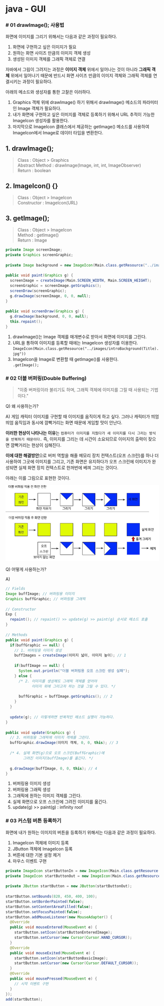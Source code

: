 # java - GUI

### # 01 drawImage(); 사용법
화면에 이미지를 그리기 위해서는 다음과 같은 과정이 필요하다.

  1. 화면에 구현하고 싶은 이미지가 필요
  2. 원하는 화면 사이즈 만큼의 이미지 객체 생성
  3. 생성된 이미지 객체를 그래픽 객체로 연결

자바에서 그림이 그려지는 과정은 **이미지 객체** 위에서 일어나는 것이 아니라 **그래픽 객체** 위에서 일어나기 때문에 반드시 화면 사이즈 만큼의 이미지 객체와 그래픽 객체를 연결시키는 과정이 필요하다.

아래의 메소드와 생성자를 통한 고찰은 이러하다.

 1. Graphics 객체 위에 drawImage() 하기 위해서 drawImage() 메소드의 파라미터인 Image 객체가 필요하다.
 2. 내가 화면에 구현하고 싶은 이미지를 객체로 등록하기 위해서 URL 추적이 가능한 ImageIcon 생성자를 활용한다.
 3. 마지막으로 ImageIcon 클래스에서 제공하는 getImage() 메소드를 사용하여 ImageIcon에서 Image로 데이터 타입을 변환한다.

## 1. drawImage();
> Class : Object > Graphics <br>
> Abstract Method : drawImage(Image, int, int, ImageObserver) <br>
> Return : boolean

## 2. ImageIcon() {}
> Class : Object > ImageIcon <br>
> Constructor : ImageIcon(URL)

## 3. getImage();
> Class : Object > ImageIcon <br>
> Method : getImage() <br>
> Return : Image

```Java
private Image screenImage;
private Graphics screenGraphic;

private Image background = new ImageIcon(Main.class.getResource("../images/introBackground(Title).jpg")).getImage();

public void paint(Graphics g) {
  screenImage = createImage(Main.SCREEN_WIDTH, Main.SCREEN_HEIGHT);
  screenGraphic = screenImage.getGraphics();
  screenDraw(screenGraphic);
  g.drawImage(screenImage, 0, 0, null);
}

public void screenDraw(Graphics g) {
  g.drawImage(background, 0, 0, null);
  this.repaint();
}
```
1. drawImage()는 Image 객체를 매개변수로 받아서 화면에 이미지를 그린다.
2. URL을 통하여 이미지를 등록할 때에는 ImageIcon 생성자를 이용한다. <br>
`ImageIcon(Main.class.getResource("../images/introBackground(Title).jpg"))`
3. ImageIcon을 Image로 변환할 때 getImage()를 사용한다. <br>
`.getImage();`

### # 02 더블 버퍼링(Double Buffering)
> "이중 버퍼링이라 불리기도 하며, 그래픽 객체에 이미지를 그릴 때 사용되는 기법이다."

Q) 왜 사용하는가?

A) 게임 캐릭터 이미지를 구현할 때 이미지를 움직이게 하고 싶다. 그러나 캐릭터가 띄엄띄엄 움직임과 동시에 깜빡거리는 화면 때문에 게임할 맛이 안난다.

**이러한 현상이 나타나는 이유**는 `컴퓨터가 이미지를 지웠다가 새 이미지를 다시 그리는 방식을 반복하기 때문이다.` 즉, 이미지를 그리는 데 시간이 소요되므로 이미지의 출력이 잦으면 깜빡거리는 현상이 심해진다.

**이에 대한 해결방안**으로 버퍼 역할을 해줄 메모리 장치 컨텍스트(오프 스크린)를 하나 더 사용하여 그곳에 이미지를 그리고, 기존 화면은 유지하다가 오프 스크린에 이미지가 완성되면 실제 화면 장치 컨텍스트로 한꺼번에 베껴 그리는 것이다.

아래는 이를 그림으로 표현한 것이다.

![더블 버퍼링.jpg](images/double_buffering.jpg "더블 버퍼링이란?")

Q) 어떻게 사용하는가?

A)
```java
// Fields
Image buffImage; // 버퍼링용 이미지
Graphics buffGraphic; // 버퍼링용 그래픽

// Constructor
Exp {
  repaint(); // repaint() >> update(g) >> paint(g) 순서로 메소드 호출
}

// Methods
public void paint(Graphics g) {
  if(buffGraphic == null) {
    // 1. 버퍼링용 이미지 생성
    buffImages = createImage(이미지 넓이, 이미지 높이); // 1

    if(buffImage == null) {
      System.out.println("더블 버퍼링용 오프 스크린 생성 실패");
    } else {
      /* 2. 이미지를 생성해도 그래픽 객체를 얻어야
            이미지 위에 그리고자 하는 것을 그릴 수 있다. */

      buffGraphic = buffImage.getGraphics(); // 2
    }
  }

  update(g); // 이렇게하면 반복적인 메소드 실행이 가능하다.
}

public void update(Graphics g) {
  // 3. 버퍼링용 그래픽에 이미지 객체를 그린다.
  buffGraphic.drawImage(이미지 객체, 0, 0, this); // 3

  /* 4. 실제 화면(g)으로 오프 스크린(BuffGraphic)에
        그려진 이미지(buffImage)를 옮긴다. */

  g.drawImage(buffImage, 0, 0, this); // 4
}
```
1. 버퍼링용 이미지 생성
2. 버퍼링용 그래픽 생성
3. 그래픽에 원하는 이미지 객체를 그린다.
4. 실제 화면으로 오프 스크린에 그려진 이미지를 옮긴다.
5. update(g) >> paint(g) : infinity roof

### # 03 커스텀 버튼 등록하기
화면에 내가 원하는 이미지의 버튼을 등록하기 위해서는 다음과 같은 과정이 필요하다.

  1. ImageIcon 객체에 이미지 등록
  2. JButton 객체에 ImageIcon 등록
  3. 버튼에 대한 기본 설정 제거
  4. 마우스 이벤트 구현

```Java
private ImageIcon startButtonIn = new ImageIcon(Main.class.getResource("../images/startButtonIn"));
private ImageIcon startButtonOut = new ImageIcon(Main.class.getResource("../images/startButtonOut"));

private JButton startButton = new JButton(startButtonOut);

startButton.setBounds(820, 450, 400, 100);
startButton.setBorderPainted(false);
startButton.setContentAreaFilled(false);
startButton.setFocusPainted(false);
startButton.addMouseListener(new MouseAdapter() {
  @Override
  public void mouseEntered(MouseEvent e) {
  	startButton.setIcon(startButtonEnteredImage);
  	startButton.setCursor(new Cursor(Cursor.HAND_CURSOR));
  }
  @Override
  public void mouseExited(MouseEvent e) {
  	startButton.setIcon(startButtonBasicImage);
  	startButton.setCursor(new Cursor(Cursor.DEFAULT_CURSOR));
  }
  @Override
  public void mousePressed(MouseEvent e) {
  	// 시작 이벤트 구현
  }
});
add(startButton);
```
